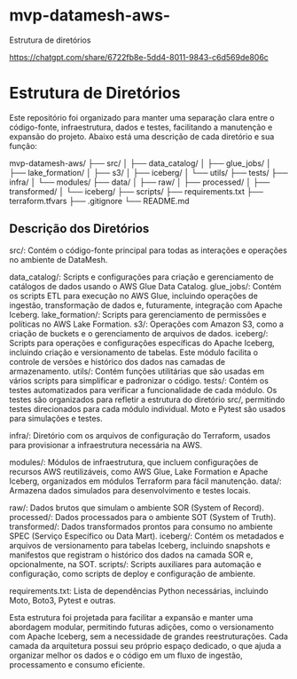 # mvp-datamesh-aws-

Estrutura de diretórios

https://chatgpt.com/share/6722fb8e-5dd4-8011-9843-c6d569de806c

# Estrutura de Diretórios
Este repositório foi organizado para manter uma separação clara entre o código-fonte, infraestrutura, dados e testes, facilitando a manutenção e expansão do projeto. Abaixo está uma descrição de cada diretório e sua função:

mvp-datamesh-aws/
├── src/
│   ├── data_catalog/
│   ├── glue_jobs/
│   ├── lake_formation/
│   ├── s3/
│   ├── iceberg/
│   └── utils/
├── tests/
├── infra/
│   └── modules/
├── data/
│   ├── raw/
│   ├── processed/
│   ├── transformed/
│   └── iceberg/
├── scripts/
├── requirements.txt
├── terraform.tfvars
├── .gitignore
└── README.md

## Descrição dos Diretórios
src/: Contém o código-fonte principal para todas as interações e operações no ambiente de DataMesh.

data_catalog/: Scripts e configurações para criação e gerenciamento de catálogos de dados usando o AWS Glue Data Catalog.
glue_jobs/: Contém os scripts ETL para execução no AWS Glue, incluindo operações de ingestão, transformação de dados e, futuramente, integração com Apache Iceberg.
lake_formation/: Scripts para gerenciamento de permissões e políticas no AWS Lake Formation.
s3/: Operações com Amazon S3, como a criação de buckets e o gerenciamento de arquivos de dados.
iceberg/: Scripts para operações e configurações específicas do Apache Iceberg, incluindo criação e versionamento de tabelas. Este módulo facilita o controle de versões e histórico dos dados nas camadas de armazenamento.
utils/: Contém funções utilitárias que são usadas em vários scripts para simplificar e padronizar o código.
tests/: Contém os testes automatizados para verificar a funcionalidade de cada módulo. Os testes são organizados para refletir a estrutura do diretório src/, permitindo testes direcionados para cada módulo individual. Moto e Pytest são usados para simulações e testes.

infra/: Diretório com os arquivos de configuração do Terraform, usados para provisionar a infraestrutura necessária na AWS.

modules/: Módulos de infraestrutura, que incluem configurações de recursos AWS reutilizáveis, como AWS Glue, Lake Formation e Apache Iceberg, organizados em módulos Terraform para fácil manutenção.
data/: Armazena dados simulados para desenvolvimento e testes locais.

raw/: Dados brutos que simulam o ambiente SOR (System of Record).
processed/: Dados processados para o ambiente SOT (System of Truth).
transformed/: Dados transformados prontos para consumo no ambiente SPEC (Serviço Específico ou Data Mart).
iceberg/: Contém os metadados e arquivos de versionamento para tabelas Iceberg, incluindo snapshots e manifestos que registram o histórico dos dados na camada SOR e, opcionalmente, na SOT.
scripts/: Scripts auxiliares para automação e configuração, como scripts de deploy e configuração de ambiente.

requirements.txt: Lista de dependências Python necessárias, incluindo Moto, Boto3, Pytest e outras.

Esta estrutura foi projetada para facilitar a expansão e manter uma abordagem modular, permitindo futuras adições, como o versionamento com Apache Iceberg, sem a necessidade de grandes reestruturações. Cada camada da arquitetura possui seu próprio espaço dedicado, o que ajuda a organizar melhor os dados e o código em um fluxo de ingestão, processamento e consumo eficiente.